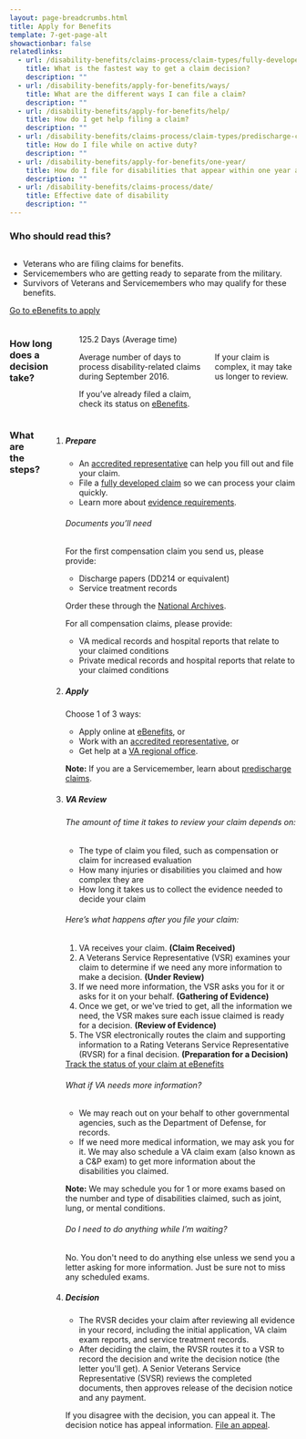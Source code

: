 ```yaml
---
layout: page-breadcrumbs.html
title: Apply for Benefits
template: 7-get-page-alt
showactionbar: false
relatedlinks:
  - url: /disability-benefits/claims-process/claim-types/fully-developed-claim/
    title: What is the fastest way to get a claim decision?
    description: ""
  - url: /disability-benefits/apply-for-benefits/ways/
    title: What are the different ways I can file a claim?
    description: ""
  - url: /disability-benefits/apply-for-benefits/help/
    title: How do I get help filing a claim?
    description: ""
  - url: /disability-benefits/claims-process/claim-types/predischarge-claim/
    title: How do I file while on active duty?
    description: ""
  - url: /disability-benefits/apply-for-benefits/one-year/
    title: How do I file for disabilities that appear within one year after discharge?
    description: ""
  - url: /disability-benefits/claims-process/date/
    title: Effective date of disability
    description: ""
---
```


### Who should read this?

<div class="row" markdown="0">
<div class="small-12 medium-8 columns usa-content"  markdown="1">

- Veterans who are filing claims for benefits.
- Servicemembers who are getting ready to separate from the military.
- Survivors of Veterans and Servicemembers who may qualify for these benefits.
</div>


<div class="small-12 medium-4 columns actions">
<a class="usa-button-primary va-button-primary" href="https://www.ebenefits.va.gov/ebenefits/about/feature?feature=disability-compensation">Go to eBenefits to apply</a>
</div>
</div>

<div class="row" markdown="0"><br>
<div class="small-12 columns"  markdown="1">

### How long does a decision take?

<div class="row" markdown="0"><br>
<div class="small-12 medium-3 columns"  markdown="0">

<div class="card information" markdown="0">
<span class="number" markdown="0">125.2</span>
<span class="description" markdown="0">Days</span>
<span class="heading" markdown="0">(Average time)</span>

</div>

</div>

<div class="small-12 medium-9 columns">

<div class="info-block usa-content" markdown="1">

Average number of days to process disability-related claims during September 2016.

If you’ve already filed a claim, check its status on [eBenefits](https://www.ebenefits.va.gov/ebenefits/about/feature?feature=compensation-pension-claim-status).

</div>

<div class="disclaimer minimal" markdown="1">

If your claim is complex, it may take us longer to review.

</div>

</div>
</div>
</div>

<div class="row" markdown="0">
<div class="small-12 columns divider margin top usa-content"  markdown="1">

### What are the steps?

<ol class="process">
<li class="step one wow fadeIn animated">

<div markdown="1">

##### Prepare

- An [accredited representative](/disability-benefits/apply-for-benefits/help/index.html) can help you fill out and file your claim.
- File a [fully developed claim](/disability-benefits/claims-process/claim-types/fully-developed-claim/) so we can process your claim quickly.
- Learn more about [evidence requirements](/disability-benefits/claims-process/evidence/).

</div>

<div class="feature" markdown="1">

###### Documents you’ll need

For the first compensation claim you send us, please provide:

- Discharge papers (DD214 or equivalent)
- Service treatment records

Order these through the [National Archives]( https://www.archives.gov/veterans/military-service-records/).

For all compensation claims, please provide:

- VA medical records and hospital reports that relate to your claimed conditions
- Private medical records and hospital reports that relate to your claimed conditions

</div>

</li>

<li class="step two wow fadeIn animated">

<div markdown="1">

##### Apply

Choose 1 of 3 ways:

- Apply online at [eBenefits]( https://www.ebenefits.va.gov/ebenefits/about/feature?feature=disability-compensation), or
- Work with an [accredited representative](/disability-benefits/apply-for-benefits/help/index.html), or
- Get help at a [VA regional office](http://www.benefits.va.gov/benefits/offices.asp).

**Note:** If you are a Servicemember, learn about [predischarge claims](/disability-benefits/claims-process/claim-types/predischarge-claim/).

</div>

</li>

<li class="step three wow fadeIn animated">

<div markdown="1">

##### VA Review

###### The amount of time it takes to review your claim depends on:

- The type of claim you filed, such as compensation or claim for increased evaluation
- How many injuries or disabilities you claimed and how complex they are
- How long it takes us to collect the evidence needed to decide your claim

</div>


<div class="feature" markdown="1">

###### Here’s what happens after you file your claim:

1. VA receives your claim. **(Claim Received)**
2. A Veterans Service Representative (VSR) examines your claim to determine if we need any more information to make a decision. **(Under Review)**
3. If we need more information, the VSR asks you for it or asks for it on your behalf. **(Gathering of Evidence)**
4. Once we get, or we've tried to get, all the information we need, the VSR makes sure each issue claimed is ready for a decision.
**(Review of Evidence)**
5. The VSR electronically routes the claim and supporting information to a Rating Veterans Service Representative (RVSR) for a final decision. **(Preparation for a Decision)**

</div>

<div class="actions">
<a target="_blank" href="https://www.ebenefits.va.gov/ebenefits/about/feature?feature=disability-compensation" class="usa-button-primary">Track the status of your claim at eBenefits</a>
</div>

<div markdown="1">

###### What if VA needs more information?

- We may reach out on your behalf to other governmental agencies, such as the Department of Defense, for records.
- If we need more medical information, we may ask you for it. We may also schedule a VA claim exam (also known as a C&P exam) to get more information about the disabilities you claimed.

**Note:**  We may schedule you for 1 or more exams based on the number and type of disabilities claimed, such as joint, lung, or mental conditions.

###### Do I need to do anything while I’m waiting?

No. You don't need to do anything else unless we send you a letter asking for more information. Just be sure not to miss any scheduled exams.

</div>

</li>

<li class="step last four wow fadeIn animated">

<div markdown="1">

##### Decision

- The RVSR decides your claim after reviewing all evidence in your record, including the initial application, VA claim exam reports, and service treatment records.
- After deciding the claim, the RVSR routes it to a VSR to record the decision and write the decision notice (the letter you'll get). A Senior Veterans Service Representative (SVSR) reviews the completed documents, then approves release of the decision notice and any payment.

If you disagree with the decision, you can appeal it. The decision notice has appeal information. [File an appeal](/disability-benefits/claims-appeal/).

</div>

</li>

</ol>
